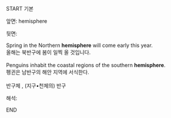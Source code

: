 START
기본

앞면:
hemisphere


뒷면:
<div>Spring in the Northern <strong>hemisphere</strong> will come early this year. </div><div><div>올해는 북반구에 봄이 일찍 올 것입니다.</div></div><div><br></div><div><div>Penguins inhabit the coastal regions of the southern <strong>hemisphere</strong>. </div><div><div>펭귄은 남반구의 해안 지역에 서식한다.</div></div></div><div><br></div><div>반구체 , (지구•천체의) 반구</div>


해석:

END